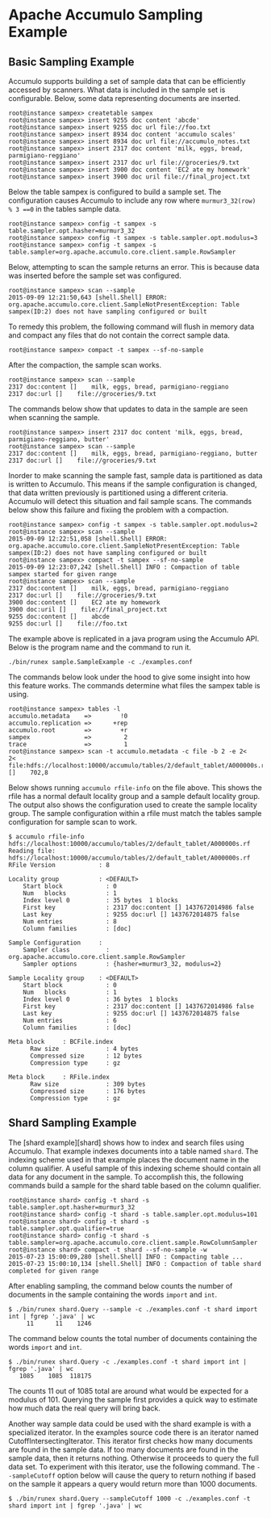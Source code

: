 <!--
Licensed to the Apache Software Foundation (ASF) under one or more
contributor license agreements.  See the NOTICE file distributed with
this work for additional information regarding copyright ownership.
The ASF licenses this file to You under the Apache License, Version 2.0
(the "License"); you may not use this file except in compliance with
the License.  You may obtain a copy of the License at

    http://www.apache.org/licenses/LICENSE-2.0

Unless required by applicable law or agreed to in writing, software
distributed under the License is distributed on an "AS IS" BASIS,
WITHOUT WARRANTIES OR CONDITIONS OF ANY KIND, either express or implied.
See the License for the specific language governing permissions and
limitations under the License.
-->
# Apache Accumulo Sampling Example

Basic Sampling Example
----------------------

Accumulo supports building a set of sample data that can be efficiently
accessed by scanners.  What data is included in the sample set is configurable.
Below, some data representing documents are inserted.  

    root@instance sampex> createtable sampex
    root@instance sampex> insert 9255 doc content 'abcde'
    root@instance sampex> insert 9255 doc url file://foo.txt
    root@instance sampex> insert 8934 doc content 'accumulo scales'
    root@instance sampex> insert 8934 doc url file://accumulo_notes.txt
    root@instance sampex> insert 2317 doc content 'milk, eggs, bread, parmigiano-reggiano'
    root@instance sampex> insert 2317 doc url file://groceries/9.txt
    root@instance sampex> insert 3900 doc content 'EC2 ate my homework'
    root@instance sampex> insert 3900 doc uril file://final_project.txt

Below the table sampex is configured to build a sample set.  The configuration
causes Accumulo to include any row where `murmur3_32(row) % 3 ==0` in the
tables sample data.

    root@instance sampex> config -t sampex -s table.sampler.opt.hasher=murmur3_32
    root@instance sampex> config -t sampex -s table.sampler.opt.modulus=3
    root@instance sampex> config -t sampex -s table.sampler=org.apache.accumulo.core.client.sample.RowSampler

Below, attempting to scan the sample returns an error.  This is because data
was inserted before the sample set was configured.

    root@instance sampex> scan --sample
    2015-09-09 12:21:50,643 [shell.Shell] ERROR: org.apache.accumulo.core.client.SampleNotPresentException: Table sampex(ID:2) does not have sampling configured or built

To remedy this problem, the following command will flush in memory data and
compact any files that do not contain the correct sample data.   

    root@instance sampex> compact -t sampex --sf-no-sample

After the compaction, the sample scan works.  

    root@instance sampex> scan --sample
    2317 doc:content []    milk, eggs, bread, parmigiano-reggiano
    2317 doc:url []    file://groceries/9.txt

The commands below show that updates to data in the sample are seen when
scanning the sample.

    root@instance sampex> insert 2317 doc content 'milk, eggs, bread, parmigiano-reggiano, butter'
    root@instance sampex> scan --sample
    2317 doc:content []    milk, eggs, bread, parmigiano-reggiano, butter
    2317 doc:url []    file://groceries/9.txt

Inorder to make scanning the sample fast, sample data is partitioned as data is
written to Accumulo.  This means if the sample configuration is changed, that
data written previously is partitioned using a different criteria.  Accumulo
will detect this situation and fail sample scans.  The commands below show this
failure and fixiing the problem with a compaction.

    root@instance sampex> config -t sampex -s table.sampler.opt.modulus=2
    root@instance sampex> scan --sample
    2015-09-09 12:22:51,058 [shell.Shell] ERROR: org.apache.accumulo.core.client.SampleNotPresentException: Table sampex(ID:2) does not have sampling configured or built
    root@instance sampex> compact -t sampex --sf-no-sample
    2015-09-09 12:23:07,242 [shell.Shell] INFO : Compaction of table sampex started for given range
    root@instance sampex> scan --sample
    2317 doc:content []    milk, eggs, bread, parmigiano-reggiano
    2317 doc:url []    file://groceries/9.txt
    3900 doc:content []    EC2 ate my homework
    3900 doc:uril []    file://final_project.txt
    9255 doc:content []    abcde
    9255 doc:url []    file://foo.txt

The example above is replicated in a java program using the Accumulo API.
Below is the program name and the command to run it.

    ./bin/runex sample.SampleExample -c ./examples.conf

The commands below look under the hood to give some insight into how this
feature works.  The commands determine what files the sampex table is using.

    root@instance sampex> tables -l
    accumulo.metadata    =>        !0
    accumulo.replication =>      +rep
    accumulo.root        =>        +r
    sampex               =>         2
    trace                =>         1
    root@instance sampex> scan -t accumulo.metadata -c file -b 2 -e 2<
    2< file:hdfs://localhost:10000/accumulo/tables/2/default_tablet/A000000s.rf []    702,8

Below shows running `accumulo rfile-info` on the file above.  This shows the
rfile has a normal default locality group and a sample default locality group.
The output also shows the configuration used to create the sample locality
group.  The sample configuration within a rfile must match the tables sample
configuration for sample scan to work.

    $ accumulo rfile-info hdfs://localhost:10000/accumulo/tables/2/default_tablet/A000000s.rf
    Reading file: hdfs://localhost:10000/accumulo/tables/2/default_tablet/A000000s.rf
    RFile Version            : 8
    
    Locality group           : <DEFAULT>
    	Start block            : 0
    	Num   blocks           : 1
    	Index level 0          : 35 bytes  1 blocks
    	First key              : 2317 doc:content [] 1437672014986 false
    	Last key               : 9255 doc:url [] 1437672014875 false
    	Num entries            : 8
    	Column families        : [doc]
    
    Sample Configuration     :
    	Sampler class          : org.apache.accumulo.core.client.sample.RowSampler
    	Sampler options        : {hasher=murmur3_32, modulus=2}

    Sample Locality group    : <DEFAULT>
    	Start block            : 0
    	Num   blocks           : 1
    	Index level 0          : 36 bytes  1 blocks
    	First key              : 2317 doc:content [] 1437672014986 false
    	Last key               : 9255 doc:url [] 1437672014875 false
    	Num entries            : 6
    	Column families        : [doc]
    
    Meta block     : BCFile.index
          Raw size             : 4 bytes
          Compressed size      : 12 bytes
          Compression type     : gz

    Meta block     : RFile.index
          Raw size             : 309 bytes
          Compressed size      : 176 bytes
          Compression type     : gz


Shard Sampling Example
----------------------

The [shard example][shard] shows how to index and search files using Accumulo.  That
example indexes documents into a table named `shard`.  The indexing scheme used
in that example places the document name in the column qualifier.  A useful
sample of this indexing scheme should contain all data for any document in the
sample.   To accomplish this, the following commands build a sample for the
shard table based on the column qualifier.

    root@instance shard> config -t shard -s table.sampler.opt.hasher=murmur3_32
    root@instance shard> config -t shard -s table.sampler.opt.modulus=101
    root@instance shard> config -t shard -s table.sampler.opt.qualifier=true
    root@instance shard> config -t shard -s table.sampler=org.apache.accumulo.core.client.sample.RowColumnSampler
    root@instance shard> compact -t shard --sf-no-sample -w
    2015-07-23 15:00:09,280 [shell.Shell] INFO : Compacting table ...
    2015-07-23 15:00:10,134 [shell.Shell] INFO : Compaction of table shard completed for given range

After enabling sampling, the command below counts the number of documents in
the sample containing the words `import` and `int`.     

    $ ./bin/runex shard.Query --sample -c ./examples.conf -t shard import int | fgrep '.java' | wc
         11      11    1246

The command below counts the total number of documents containing the words
`import` and `int`.

    $ ./bin/runex shard.Query -c ./examples.conf -t shard import int | fgrep '.java' | wc
       1085    1085  118175

The counts 11 out of 1085 total are around what would be expected for a modulus
of 101.  Querying the sample first provides a quick way to estimate how much data
the real query will bring back. 

Another way sample data could be used with the shard example is with a
specialized iterator.  In the examples source code there is an iterator named
CutoffIntersectingIterator.  This iterator first checks how many documents are
found in the sample data.  If too many documents are found in the sample data,
then it returns nothing.   Otherwise it proceeds to query the full data set.
To experiment with this iterator, use the following command.  The
`--sampleCutoff` option below will cause the query to return nothing if based
on the sample it appears a query would return more than 1000 documents.

    $ ./bin/runex shard.Query --sampleCutoff 1000 -c ./examples.conf -t shard import int | fgrep '.java' | wc
